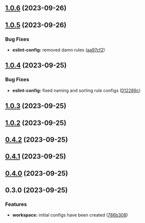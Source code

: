 ## [1.0.6](https://github.com/Yurchishin/anylint/compare/eslint-config-v1.0.5...eslint-config-v1.0.6) (2023-09-26)

## [1.0.5](https://github.com/Yurchishin/anylint/compare/eslint-config-v1.0.4...eslint-config-v1.0.5) (2023-09-26)

### Bug Fixes

- **eslint-config:** removed damn rules ([aa97cf2](https://github.com/Yurchishin/anylint/commit/aa97cf254a9f3ba2c31ed484064dca518969e9da))

## [1.0.4](https://github.com/Yurchishin/anylint/compare/eslint-config-v1.0.3...eslint-config-v1.0.4) (2023-09-25)

### Bug Fixes

- **eslint-config:** fixed naming and sorting rule configs ([012289c](https://github.com/Yurchishin/anylint/commit/012289c25052563f448e4aa91b593776c38f1661))

## [1.0.3](https://github.com/Yurchishin/anylint/compare/eslint-config-v1.0.2...eslint-config-v1.0.3) (2023-09-25)

## [1.0.2](https://github.com/Yurchishin/anylint/compare/eslint-config-v0.4.2...eslint-config-v1.0.2) (2023-09-25)

## [0.4.2](https://github.com/Yurchishin/anylint/compare/eslint-config-v0.4.1...eslint-config-v0.4.2) (2023-09-25)

## [0.4.1](https://github.com/Yurchishin/anylint/compare/eslint-config-v0.4.0...eslint-config-v0.4.1) (2023-09-25)

## [0.4.0](https://github.com/Yurchishin/anylint/compare/eslint-config-v0.3.1...eslint-config-v0.4.0) (2023-09-25)

## 0.3.0 (2023-09-25)

### Features

- **workspace:** initial configs have been created ([786b308](https://github.com/Yurchishin/anylint/commit/4cb568a744e417a749644a8df5be243db2a9861f))
